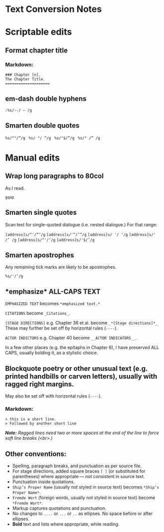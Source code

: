 Text Conversion Notes
=====================

# Scriptable edits

## Format chapter title

### Markdown:

`### Chapter [n].`   
`The Chapter Title.`   
`====================`   

## em-dash double hyphens
`:%s/--/ — /g`

## Smarten double quotes
`%s/^"/“/g `
`%s/ "/ “/g `
`%s/"$/”/g `
`%s/" /” /g `


# Manual edits

## Wrap long paragraphs to 80col

As I read.

`gqap`

## Smarten single quotes

Scan text for single-quoted dialogue (i.e. nested dialogue.) For that range:

`[address]s/“'/“‘/g`
`[address]s/'”/’”/g`
`[address]s/ '/ ‘/g`
`[address]s/' /’ /g`
`[address]s/^'/‘/g`
`[address]s/'$/’/g`

## Smarten apostrophes

Any remaining tick marks are likely to be apostrophes.

`%s/'/’/g`

## \*emphasize\* ALL-CAPS TEXT

`EMPHASIZED TEXT` becomes `*emphasized text.*` 

`CITATIONS` become `_Citations_`. 

`[STAGE DIRECTIONS]` e.g. Chapter 36 et al. become `_*[Stage directions]*_` These may further be set off by horizontal rules (`----`). 

`ACTOR INDICTORS` e.g. Chapter 40 become `__ACTOR INDICATORS__`.

In a few other  places (e.g. the epitaphs in Chapter 6), I have preserved ALL CAPS, usually bolding it, as a stylistic choice.

## Blockquote poetry or other unusual text (e.g. printed handbills or carven letters), usually with ragged right margins.

May also be set off with horizontal rules (`----`).

### Markdown:

`> this is a short line.    `    
`> Followed by another short line    `    

*__Note:__ Ragged lines need two or more spaces at the end of the line to force soft line breaks (\<br\>.)*

## Other conventions:

* Spelling, paragraph breaks, and punctuation as per source file.
* For stage directions, added square braces `[ ]` (or substituted for parentheses) where appropriate — not consistent in source text.
* Punctuation inside quotations.
* `Ship’s Proper Name` (usually not styled in source text) becomes `*Ship’s Proper Name*`.
* `Fremde Wort` (foreign words, usually not styled in source text) become `*Fremde Wort*`.
* Markup captures quotations and punctuation.
* No changes to `....` or `...` or `..` as ellipses. No space before or after ellipses.
* __Bold__ text  and lists where appropriate, while reading. 


